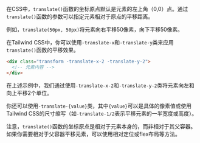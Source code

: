 在CSS中，`translate()`函数的坐标原点默认是元素的左上角（0,0）点。通过`translate()`函数的参数可以指定元素相对于原点的平移距离。

例如，`translate(50px, 50px)`将元素向右平移50像素，向下平移50像素。

在Tailwind CSS中，你可以使用`-translate-x`和`-translate-y`类来应用`translate()`函数的平移效果。

```html
<div class="transform -translate-x-2 -translate-y-2">
  <!-- 元素内容 -->
</div>
```

在上述示例中，我们通过使用`-translate-x-2`和`-translate-y-2`类将元素向左和向上平移2个单位。

你还可以使用`-translate-{value}`类，其中`{value}`可以是具体的像素值或使用Tailwind CSS的尺寸缩写（如`-translate-1/2`表示平移元素的一半宽度或高度）。

注意，`translate()`函数的坐标原点是相对于元素本身的，而非相对于其父容器。如果你需要相对于父容器平移元素，可以使用相对定位或flex布局等方法。